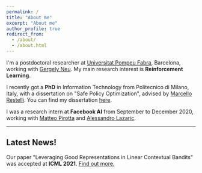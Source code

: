 ```yaml
---
permalink: /
title: "About me"
excerpt: "About me"
author_profile: true
redirect_from: 
  - /about/
  - /about.html
---
```

I'm a postdoctoral researcher at [Universitat Pompeu Fabra](https://www.upf.edu/web/ai-ml/people), Barcelona, working with [Gergely Neu](http://cs.bme.hu/~gergo/). My main research interest  is **Reinforcement Learning**.

I recently got a **PhD** in Information Technology from Politecnico di Milano, Italy, with a dissertation on "Safe Policy Optimization", advised by [Marcello Restelli](https://restelli.faculty.polimi.it/MyWebSite/index.shtml). You can find my dissertation [here](http://hdl.handle.net/10589/170196). 

I was a research intern at **Facebook AI** from September to December 2020, working with [Matteo Pirotta](https://teopir.github.io/) and [Alessandro Lazaric](https://dblp.org/pid/36/321.html).

---

## Latest News!

Our paper "Leveraging Good Representations in Linear Contextual Bandits" was accepted at **ICML 2021**. [Find out more.](https://proceedings.mlr.press/v139/papini21a.html)
